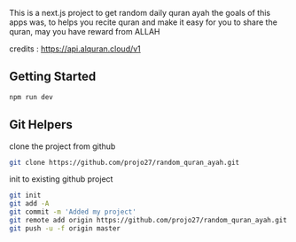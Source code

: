 This is a next.js project to get random daily quran ayah
the goals of this apps was, to helps you recite quran
and make it easy for you to share the quran, may you have
reward from ALLAH


credits : https://api.alquran.cloud/v1  



## Getting Started

``` bash
npm run dev
```  


## Git Helpers

clone the project from github
``` bash 
git clone https://github.com/projo27/random_quran_ayah.git
```  

init to existing github project
``` bash
git init
git add -A
git commit -m 'Added my project'
git remote add origin https://github.com/projo27/random_quran_ayah.git
git push -u -f origin master
```